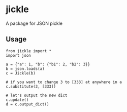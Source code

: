 # jickle
A package for JSON pickle

## Usage
```{python}
from jickle import *
import json

a = {"a": 1, "b": {"b1": 2, "b2": 3}}
b = json.loads(a)
c = Jickle(b)

# if you want to change 3 to [333] at anywhere in a
c.substitute(3, [333])

# let's output the new dict
c.update()
d = c.output_dict()

```
